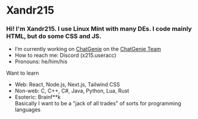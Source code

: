 # Xandr215
### Hi! I'm Xandr215. I use Linux Mint with many DEs. I code mainly HTML, but do some CSS and JS.

- I’m currently working on [ChatGenie](https://replit.com/@zspocter15/ChatGenie) on the [ChatGenie Team](https://github.com/ChatGenie-Team)
- How to reach me: Discord \(x215.useracc)
- Pronouns: he/him/his
  
Want to learn
- Web: React, Node.js, Next.js, Tailwind CSS
- Non-web: C, C++, C#, Java, Python, Lua, Rust
- Esoteric: Brainf**k  
Basically I want to be a "jack of all trades" of sorts for programming languages
